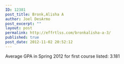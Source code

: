 ```yaml
---
ID: 12381
post_title: Bronk,Alisha A
author: Joel DesArmo
post_excerpt: ""
layout: post
permalink: http://effrtlss.com/bronkalisha-a-3/
published: true
post_date: 2012-11-02 20:52:12
---
```

<p>Average GPA in Spring 2012 for first course listed: 3.181</p>